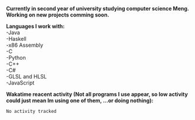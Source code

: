 **Currently in second year of university studying computer science Meng. Working on new projects comming soon.** <br>
 
<!--! 
![Wakatime lifetime stats](https://github-readme-stats.vercel.app/api/wakatime?username=KERRCAM) 
![Top Langs](https://github-readme-stats.vercel.app/api/top-langs/?username=KERRCAM&hide=CMake,Makefile) 
--> 

**Languages I work with:** <br>
-Java <br> 
-Haskell <br>
-x86 Assembly <br>
-C <br>
-Python <br>
-C++ <br>
-C# <br>
-GLSL and HLSL <br>
-JavaScript <br>


**Wakatime reacent activity (Not all programs I use appear, so low activity could just mean Im using one of them, ...or doing nothing):**
<!--START_SECTION:waka-->

```txt
No activity tracked
```

<!--END_SECTION:waka-->    



<!--![KERRCAMS's WakaTime stats (Past year)](https://github-readme-stats.vercel.app/api/wakatime?username=KERRCAM&layout=compact)-->
<!--![Top Langs](https://github-readme-stats.vercel.app/api/top-langs/?username=KERRCAM&hide=CMake,Makefile) 


